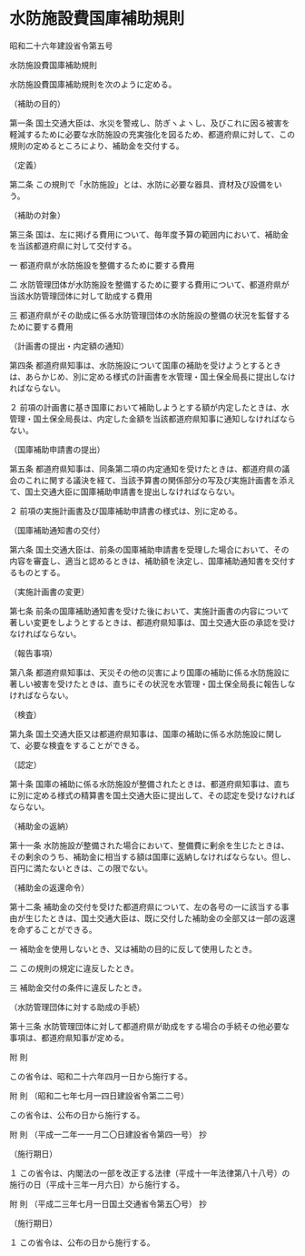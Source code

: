 # 水防施設費国庫補助規則

昭和二十六年建設省令第五号

水防施設費国庫補助規則

水防施設費国庫補助規則を次のように定める。

（補助の目的）

第一条 国土交通大臣は、水災を警戒し、防ぎヽよヽし、及びこれに因る被害を軽減するために必要な水防施設の充実強化を図るため、都道府県に対して、この規則の定めるところにより、補助金を交付する。

（定義）

第二条 この規則で「水防施設」とは、水防に必要な器具、資材及び設備をいう。

（補助の対象）

第三条 国は、左に掲げる費用について、毎年度予算の範囲内において、補助金を当該都道府県に対して交付する。

一 都道府県が水防施設を整備するために要する費用

二 水防管理団体が水防施設を整備するために要する費用について、都道府県が当該水防管理団体に対して助成する費用

三 都道府県がその助成に係る水防管理団体の水防施設の整備の状況を監督するために要する費用

（計画書の提出・内定額の通知）

第四条 都道府県知事は、水防施設について国庫の補助を受けようとするときは、あらかじめ、別に定める様式の計画書を水管理・国土保全局長に提出しなければならない。

２ 前項の計画書に基き国庫において補助しようとする額が内定したときは、水管理・国土保全局長は、内定した金額を当該都道府県知事に通知しなければならない。

（国庫補助申請書の提出）

第五条 都道府県知事は、同条第二項の内定通知を受けたときは、都道府県の議会のこれに関する議決を経て、当該予算書の関係部分の写及び実施計画書を添えて、国土交通大臣に国庫補助申請書を提出しなければならない。

２ 前項の実施計画書及び国庫補助申請書の様式は、別に定める。

（国庫補助通知書の交付）

第六条 国土交通大臣は、前条の国庫補助申請書を受理した場合において、その内容を審査し、適当と認めるときは、補助額を決定し、国庫補助通知書を交付するものとする。

（実施計画書の変更）

第七条 前条の国庫補助通知書を受けた後において、実施計画書の内容について著しい変更をしようとするときは、都道府県知事は、国土交通大臣の承認を受けなければならない。

（報告事項）

第八条 都道府県知事は、天災その他の災害により国庫の補助に係る水防施設に著しい被害を受けたときは、直ちにその状況を水管理・国土保全局長に報告しなければならない。

（検査）

第九条 国土交通大臣又は都道府県知事は、国庫の補助に係る水防施設に関して、必要な検査をすることができる。

（認定）

第十条 国庫の補助に係る水防施設が整備されたときは、都道府県知事は、直ちに別に定める様式の精算書を国土交通大臣に提出して、その認定を受けなければならない。

（補助金の返納）

第十一条 水防施設が整備された場合において、整備費に剰余を生じたときは、その剰余のうち、補助金に相当する額は国庫に返納しなければならない。但し、百円に満たないときは、この限でない。

（補助金の返還命令）

第十二条 補助金の交付を受けた都道府県について、左の各号の一に該当する事由が生じたときは、国土交通大臣は、既に交付した補助金の全部又は一部の返還を命ずることができる。

一 補助金を使用しないとき、又は補助の目的に反して使用したとき。

二 この規則の規定に違反したとき。

三 補助金交付の条件に違反したとき。

（水防管理団体に対する助成の手続）

第十三条 水防管理団体に対して都道府県が助成をする場合の手続その他必要な事項は、都道府県知事が定める。

附 則

この省令は、昭和二十六年四月一日から施行する。

附 則 （昭和二七年七月一四日建設省令第二二号）

この省令は、公布の日から施行する。

附 則 （平成一二年一一月二〇日建設省令第四一号） 抄

（施行期日）

１ この省令は、内閣法の一部を改正する法律（平成十一年法律第八十八号）の施行の日（平成十三年一月六日）から施行する。

附 則 （平成二三年七月一日国土交通省令第五〇号） 抄

（施行期日）

１ この省令は、公布の日から施行する。
